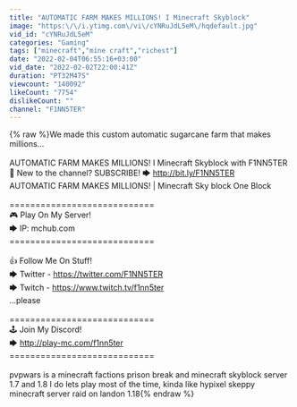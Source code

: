 ```yaml
---
title: "AUTOMATIC FARM MAKES MILLIONS! I Minecraft Skyblock"
image: "https:\/\/i.ytimg.com\/vi\/cYNRuJdL5eM\/hqdefault.jpg"
vid_id: "cYNRuJdL5eM"
categories: "Gaming"
tags: ["minecraft","mine craft","richest"]
date: "2022-02-04T06:55:16+03:00"
vid_date: "2022-02-02T22:00:41Z"
duration: "PT32M47S"
viewcount: "140092"
likeCount: "7754"
dislikeCount: ""
channel: "F1NN5TER"
---
```

{% raw %}We made this custom automatic sugarcane farm that makes millions...<br /><br />AUTOMATIC FARM MAKES MILLIONS! I Minecraft Skyblock with F1NN5TER <br />🚩 New to the channel? SUBSCRIBE! 🡆 <a rel="nofollow" target="blank" href="http://bit.ly/F1NN5TER​​">http://bit.ly/F1NN5TER​​</a><br />AUTOMATIC FARM MAKES MILLIONS! | Minecraft Sky block One Block<br /><br />============================<br />🎮 Play On My Server!<br />🡆 IP: mchub.com<br />============================<br /><br />👍 Follow Me On Stuff! <br />🡆 Twitter - <a rel="nofollow" target="blank" href="https://twitter.com/F1NN5TER​​">https://twitter.com/F1NN5TER​​</a><br />🡆 Twitch - <a rel="nofollow" target="blank" href="https://www.twitch.tv/f1nn5ter​​">https://www.twitch.tv/f1nn5ter​​</a> <br />...please<br /><br />============================<br />🕹️ Join My Discord!<br />🡆 <a rel="nofollow" target="blank" href="http://play-mc.com/f1nn5ter​​">http://play-mc.com/f1nn5ter​​</a><br />============================<br /><br />pvpwars is a minecraft factions prison break and minecraft skyblock server 1.7 and 1.8 I do lets play most of the time, kinda like hypixel skeppy minecraft server raid on landon 1.18{% endraw %}
